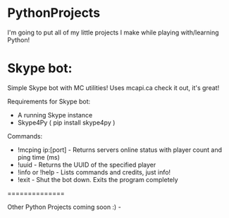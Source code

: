 PythonProjects
==============

I'm going to put all of my little projects I make while playing with/learning Python!


Skype bot:
==============
Simple Skype bot with MC utilities! Uses mcapi.ca check it out, it's great!

Requirements for Skype bot:
  - A running Skype instance
  - Skype4Py ( pip install skype4py )
  
Commands:
  - !mcping ip:[port] - Returns servers online status with player count and ping time (ms)
  - !uuid <playername> - Returns the UUID of the specified player
  - !info or !help - Lists commands and credits, just info!
  - !exit - Shut the bot down. Exits the program completely
  
==============

Other Python Projects coming soon :) - 
